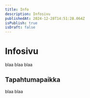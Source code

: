 ```yaml
---
title: Info
description: Infosivu
publishedAt: 2024-12-28T14:51:28.064Z
isPublish: true
isDraft: false
---
```

# I﻿nfosivu

b﻿laa blaa blaa



## T﻿apahtumapaikka

b﻿laa blaa